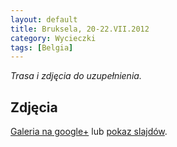 ```yaml
---
layout: default
title: Bruksela, 20-22.VII.2012
category: Wycieczki
tags: [Belgia]
---
```


*Trasa i zdjęcia do uzupełnienia.*

Zdjęcia
-------

[Galeria na google+](https://plus.google.com/photos/+TomekKobyli%C5%84ski/albums/5769232704695715489) lub
[pokaz slajdów](https://plus.google.com/photos/+TomekKobyli%C5%84ski/albums/5769232704695715489/5769232708825042466?pid=5769232708825042466&oid=%2BTomekKobyli%C5%84ski).

